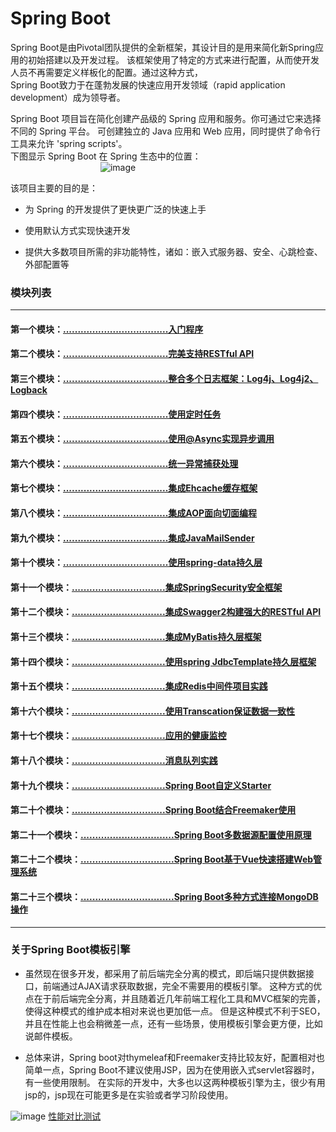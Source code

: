 # Spring Boot


Spring Boot是由Pivotal团队提供的全新框架，其设计目的是用来简化新Spring应用的初始搭建以及开发过程。
该框架使用了特定的方式来进行配置，从而使开发人员不再需要定义样板化的配置。通过这种方式，  
Spring Boot致力于在蓬勃发展的快速应用开发领域（rapid application development）成为领导者。  

Spring Boot 项目旨在简化创建产品级的 Spring 应用和服务。你可通过它来选择不同的 Spring 平台。
可创建独立的 Java 应用和 Web 应用，同时提供了命令行工具来允许 'spring scripts'。  
下图显示 Spring Boot 在 Spring 生态中的位置：  
&emsp;&emsp;&emsp;&emsp;&emsp;&emsp;&emsp;&emsp;&emsp;&emsp;
![image](https://github.com/timebusker/spring-boot/raw/master/static/logo.png?raw=true)

该项目主要的目的是：

+ 为 Spring 的开发提供了更快更广泛的快速上手

+ 使用默认方式实现快速开发

+ 提供大多数项目所需的非功能特性，诸如：嵌入式服务器、安全、心跳检查、外部配置等

### 模块列表
----
#### 第一个模块：[....................................入门程序](https://github.com/Snowstorm0/spring-boot/tree/master/spring-boot-1-QuickStart/)

#### 第二个模块：[....................................完美支持RESTful API](https://github.com/Snowstorm0/spring-boot/tree/master/spring-boot-2-RESTful/)

#### 第三个模块：[....................................整合多个日志框架：Log4j、Log4j2、Logback](https://github.com/Snowstorm0/spring-boot/tree/master/spring-boot-3-logs/)

#### 第四个模块：[....................................使用定时任务](https://github.com/Snowstorm0/spring-boot/tree/master/spring-boot-4-Scheduled/)

#### 第五个模块：[....................................使用@Async实现异步调用](https://github.com/Snowstorm0/spring-boot/tree/master/spring-boot-5-Async/)

#### 第六个模块：[....................................统一异常捕获处理](https://github.com/Snowstorm0/spring-boot/tree/master/spring-boot-6-GlobalException/)

#### 第七个模块：[....................................集成Ehcache缓存框架](https://github.com/Snowstorm0/spring-boot/tree/master/spring-boot-7-EhCache/)

#### 第八个模块：[....................................集成AOP面向切面编程](https://github.com/Snowstorm0/spring-boot/tree/master/spring-boot-8-AOP/)

#### 第九个模块：[....................................集成JavaMailSender](https://github.com/Snowstorm0/spring-boot/tree/master/spring-boot-9-JavaMailSender/)

#### 第十个模块：[....................................使用spring-data持久层](https://github.com/Snowstorm0/spring-boot/tree/master/spring-boot-10-SpringData/)

#### 第十一个模块：[................................集成SpringSecurity安全框架](https://github.com/Snowstorm0/spring-boot/tree/master/spring-boot-11-SpringSecurity/)

#### 第十二个模块：[................................集成Swagger2构建强大的RESTful API](https://github.com/Snowstorm0/spring-boot/tree/master/spring-boot-12-Swagger2/)

#### 第十三个模块：[................................集成MyBatis持久层框架](https://github.com/timebusker/spring-boot/tree/master/spring-boot-13-MyBatis/)

#### 第十四个模块：[................................使用spring JdbcTemplate持久层框架](https://github.com/Snowstorm0/spring-boot/tree/spring-boot-14-JdbcTemplate/)

#### 第十五个模块：[................................集成Redis中间件项目实践](https://github.com/Snowstorm0/spring-boot/tree/master/spring-boot-15-Redis/)

#### 第十六个模块：[................................使用Transcation保证数据一致性](https://github.com/Snowstorm0/spring-boot/tree/master/spring-boot-16-Transcation/)

#### 第十七个模块：[................................应用的健康监控](https://github.com/Snowstorm0/spring-boot/tree/master/spring-boot-17-monitor/)

#### 第十八个模块：[................................消息队列实践](https://github.com/Snowstorm0/spring-boot/tree/master/spring-boot-18-MQ/)

#### 第十九个模块：[................................Spring Boot自定义Starter](https://github.com/Snowstorm0/spring-boot/tree/master/spring-boot-19-Definition-Starter/)

#### 第二十个模块：[................................Spring Boot结合Freemaker使用](https://github.com/Snowstorm0/spring-boot/tree/master/spring-boot-20-Freemarker/)

#### 第二十一个模块：[................................Spring Boot多数据源配置使用原理](https://github.com/Snowstorm0/spring-boot/tree/master/spring-boot-21-MultiDataSource/)

#### 第二十二个模块：[................................Spring Boot基于Vue快速搭建Web管理系统](https://github.com/Snowstorm0/spring-boot/tree/master/spring-boot-22-FarstPlus/)

#### 第二十三个模块：[................................Spring Boot多种方式连接MongoDB操作](https://github.com/Snowstorm0/spring-boot/tree/master/spring-boot-23-MongoDB/)

----  

### 关于Spring Boot模板引擎   
- 虽然现在很多开发，都采用了前后端完全分离的模式，即后端只提供数据接口，前端通过AJAX请求获取数据，完全不需要用的模板引擎。
这种方式的优点在于前后端完全分离，并且随着近几年前端工程化工具和MVC框架的完善，使得这种模式的维护成本相对来说也更加低一点。
但是这种模式不利于SEO，并且在性能上也会稍微差一点，还有一些场景，使用模板引擎会更方便，比如说邮件模板。   

- 总体来讲，Spring boot对thymeleaf和Freemaker支持比较友好，配置相对也简单一点，Spring Boot不建议使用JSP，因为在使用嵌入式servlet容器时，有一些使用限制。
在实际的开发中，大多也以这两种模板引擎为主，很少有用jsp的，jsp现在可能更多是在实验或者学习阶段使用。   

![image](https://github.com/timebusker/spring-boot/raw/master/static/111111.png?raw=true)
[性能对比测试](https://github.com/jreijn/spring-comparing-template-engines)
